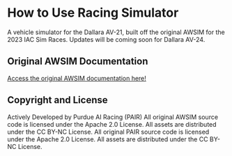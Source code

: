 # How to Use Racing Simulator

A vehicle simulator for the Dallara AV-21, built off the original AWSIM for the 2023 IAC Sim Races. 
Updates will be coming soon for Dallara AV-24.

## Original AWSIM Documentation
[Access the original AWSIM documentation here!](https://autonomalabs.github.io/AWSIM/)

## Copyright and License

Actively Developed by Purdue AI Racing (PAIR)
All original AWSIM source code is licensed under the Apache 2.0 License. All assets are distributed under the CC BY-NC License.
All original PAIR source code is licensed under the Apache 2.0 License. All assets are distributed under the CC BY-NC License.

